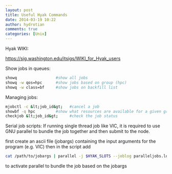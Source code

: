 ```yaml
---
layout: post
title: Useful Hyak Commands
date: 2014-03-19 10:22
author: hydrotian
comments: true
categories: [Unix]
---
```

Hyak WIKI:

<a href="https://sig.washington.edu/itsigs/WIKI_for_Hyak_users">https://sig.washington.edu/itsigs/WIKI_for_Hyak_users</a>

Show jobs in queues:
```bash
showq                 #show all jobs
showq -w qos=hpc      #show jobs based on group (hpc)
showq -w class=bf     #show jobs on backfill list
```
Managing jobs:
```bash
mjobctl -c &lt;job_id&gt;   #cancel a job
showbf -q hpc         #show what resources are available for a given group (hpc)
checkjob &lt;job_id&gt;     #check the job status
```
Serial job scripts:
If running single thread job like VIC, it is required to use GNU parallel to bundle the job together and then submit to the node.

first create an ascii file (jobargs) containing the input arguments for the program (e.g. VIC)
then in the script add
```bash
cat /path/to/jobargs | parallel -j $HYAK_SLOTS --joblog paralleljobs.log --resume /path/to/executable/program {}
```
to activate parallel to bundle the job based on the jobargs
